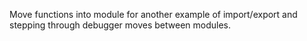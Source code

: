 Move functions into module for another example of import/export and stepping through debugger moves between modules.